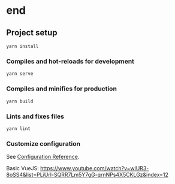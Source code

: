# end

## Project setup

```
yarn install
```

### Compiles and hot-reloads for development

```
yarn serve
```

### Compiles and minifies for production

```
yarn build
```

### Lints and fixes files

```
yarn lint
```

### Customize configuration

See [Configuration Reference](https://cli.vuejs.org/config/).

Basic VueJS: https://www.youtube.com/watch?v=wlUR3-8oSS4&list=PLiUrl-SQRR7Lm5Y7gG-qrnNPs4X5CKLGz&index=12
